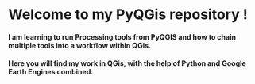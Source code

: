 # Welcome to my PyQGis repository !

#### I am learning to run Processing tools from PyQGIS and how to chain multiple tools into a workflow within QGis.

#### Here you will find my work in QGis, with the help of Python and Google Earth Engines combined.
